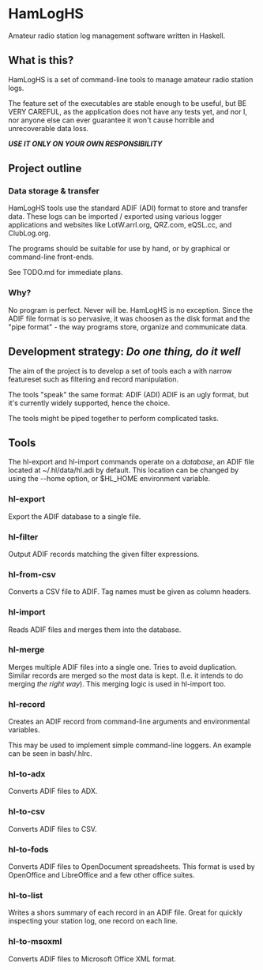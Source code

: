 # HamLogHS

Amateur radio station log management software written in Haskell.

## What is this?

HamLogHS is a set of command-line tools to manage amateur radio station 
logs.

The feature set of the executables are stable enough to be useful, but 
BE VERY CAREFUL, as the application does not have any tests yet, and 
nor I, nor anyone else can ever guarantee it won't cause horrible and 
unrecoverable data loss.

***USE IT ONLY ON YOUR OWN RESPONSIBILITY***

## Project outline

### Data storage & transfer

HamLogHS tools use the standard ADIF (ADI) format to store and transfer 
data. These logs can be imported / exported using various logger 
applications and websites like LotW.arrl.org, QRZ.com, eQSL.cc, and 
ClubLog.org.

The programs should be suitable for use by hand, or by graphical or 
command-line front-ends.

See TODO.md for immediate plans.

### Why?

No program is perfect. Never will be. HamLogHS is no exception. Since 
the ADIF file format is so pervasive, it was choosen as the disk format 
and the "pipe format" - the way programs store, organize and 
communicate data.

## Development strategy: *Do one thing, do it well*

The aim of the project is to develop a set of tools each a with 
narrow featureset such as filtering and record manipulation.

The tools "speak" the same format: ADIF (ADI) ADIF is an ugly format, 
but it's currently widely supported, hence the choice.

The tools might be piped together to perform complicated tasks.

## Tools

The hl-export and hl-import commands operate on a *database*, an ADIF 
file located at ~/.hl/data/hl.adi by default. This location can be 
changed by using the --home option, or $HL_HOME environment variable.

### hl-export

Export the ADIF database to a single file.

### hl-filter

Output ADIF records matching the given filter expressions.

### hl-from-csv

Converts a CSV file to ADIF. Tag names must be given as column headers.

### hl-import

Reads ADIF files and merges them into the database.

### hl-merge

Merges multiple ADIF files into a single one. Tries to avoid 
duplication. Similar records are merged so the most data is kept. (I.e. 
it intends to do merging *the right way*). This merging logic is used
in hl-import too.

### hl-record

Creates an ADIF record from command-line arguments and environmental 
variables.

This may be used to implement simple command-line loggers. An example
can be seen in bash/.hlrc.

### hl-to-adx

Converts ADIF files to ADX.

### hl-to-csv

Converts ADIF files to CSV.

### hl-to-fods

Converts ADIF files to OpenDocument spreadsheets. This format is used 
by OpenOffice and LibreOffice and a few other office suites.

### hl-to-list

Writes a shors summary of each record in an ADIF file. Great for 
quickly inspecting your station log, one record on each line.

### hl-to-msoxml

Converts ADIF files to Microsoft Office XML format.
